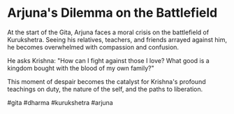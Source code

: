 # Arjuna's Dilemma on the Battlefield

At the start of the Gita, Arjuna faces a moral crisis on the battlefield of Kurukshetra. Seeing his relatives, teachers, and friends arrayed against him, he becomes overwhelmed with compassion and confusion.

He asks Krishna: "How can I fight against those I love? What good is a kingdom bought with the blood of my own family?"

This moment of despair becomes the catalyst for Krishna's profound teachings on duty, the nature of the self, and the paths to liberation.

#gita #dharma #kurukshetra #arjuna



